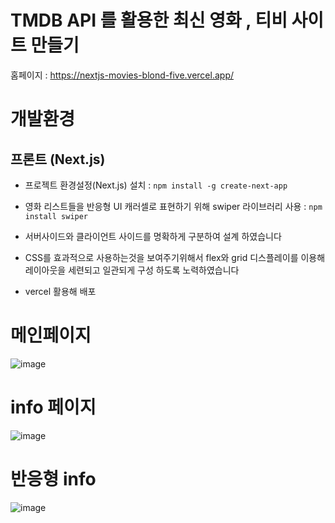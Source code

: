 # TMDB API 를 활용한 최신 영화 , 티비 사이트 만들기

홈페이지 : https://nextjs-movies-blond-five.vercel.app/

# 개발환경

## 프론트 (Next.js)

*  프로젝트 환경설정(Next.js) 설치 : `npm install -g create-next-app` <br />

*  영화 리스트들을 반응형 UI 캐러셀로 표현하기 위해 swiper 라이브러리 사용 : `npm install swiper` <br />

*  서버사이드와 클라이언트 사이드를 명확하게 구분하여 설계 하였습니다  <br />

*  CSS를 효과적으로 사용하는것을 보여주기위해서  flex와 grid 디스플레이를 이용해 레이아웃을 세련되고 일관되게 구성 하도록 노력하였습니다

*  vercel 활용해 배포


# 메인페이지

![image](https://github.com/dongridongil/NEXT-MOVIE/assets/108976641/ec2e366f-55d6-4c1d-9189-a218372b8ff5)


# info 페이지

![image](https://github.com/dongridongil/NEXT-MOVIE/assets/108976641/a12e2b87-35cc-42fd-ba79-d15ff6265c17)


# 반응형 info

![image](https://github.com/dongridongil/NEXT-MOVIE/assets/108976641/54558ea7-989d-4f8b-9efc-c2d32b96cc2b)
